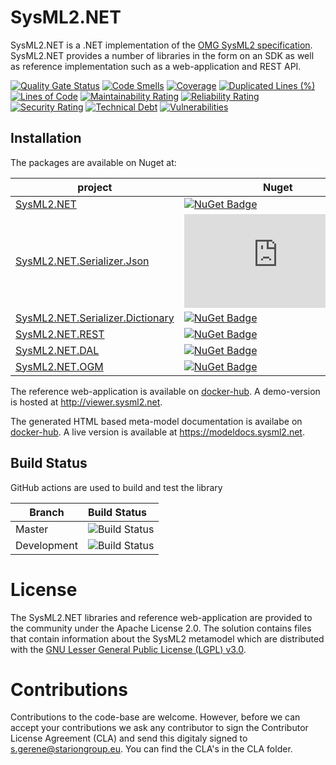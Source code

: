 # SysML2.NET

SysML2.NET is a .NET implementation of the [OMG SysML2 specification](https://github.com/Systems-Modeling/SysML-v2-Release). SysML2.NET provides a number of libraries in the form on an SDK as well as reference implementation such as a web-application and REST API.

[![Quality Gate Status](https://sonarcloud.io/api/project_badges/measure?project=STARIONGROUP_SysML2.NET&metric=alert_status)](https://sonarcloud.io/summary/new_code?id=STARIONGROUP_SysML2.NET)
[![Code Smells](https://sonarcloud.io/api/project_badges/measure?project=STARIONGROUP_SysML2.NET&metric=code_smells)](https://sonarcloud.io/summary/new_code?id=STARIONGROUP_SysML2.NET)
[![Coverage](https://sonarcloud.io/api/project_badges/measure?project=STARIONGROUP_SysML2.NET&metric=coverage)](https://sonarcloud.io/summary/new_code?id=STARIONGROUP_SysML2.NET)
[![Duplicated Lines (%)](https://sonarcloud.io/api/project_badges/measure?project=STARIONGROUP_SysML2.NET&metric=duplicated_lines_density)](https://sonarcloud.io/summary/new_code?id=STARIONGROUP_SysML2.NET)
[![Lines of Code](https://sonarcloud.io/api/project_badges/measure?project=STARIONGROUP_SysML2.NET&metric=ncloc)](https://sonarcloud.io/summary/new_code?id=STARIONGROUP_SysML2.NET)
[![Maintainability Rating](https://sonarcloud.io/api/project_badges/measure?project=STARIONGROUP_SysML2.NET&metric=sqale_rating)](https://sonarcloud.io/summary/new_code?id=STARIONGROUP_SysML2.NET)
[![Reliability Rating](https://sonarcloud.io/api/project_badges/measure?project=STARIONGROUP_SysML2.NET&metric=reliability_rating)](https://sonarcloud.io/summary/new_code?id=STARIONGROUP_SysML2.NET)
[![Security Rating](https://sonarcloud.io/api/project_badges/measure?project=STARIONGROUP_SysML2.NET&metric=security_rating)](https://sonarcloud.io/summary/new_code?id=STARIONGROUP_SysML2.NET)
[![Technical Debt](https://sonarcloud.io/api/project_badges/measure?project=STARIONGROUP_SysML2.NET&metric=sqale_index)](https://sonarcloud.io/summary/new_code?id=STARIONGROUP_SysML2.NET)
[![Vulnerabilities](https://sonarcloud.io/api/project_badges/measure?project=STARIONGROUP_SysML2.NET&metric=vulnerabilities)](https://sonarcloud.io/summary/new_code?id=STARIONGROUP_SysML2.NET)

## Installation

The packages are available on Nuget at:

project                                                                                             | Nuget
--------------------------------------------------------------------------------------------------- | ------------
[SysML2.NET](https://www.nuget.org/packages/SysML2.NET)                                             | [![NuGet Badge](https://buildstats.info/nuget/SysML2.NET)](https://buildstats.info/nuget/SysML2.NET)
[SysML2.NET.Serializer.Json](https://www.nuget.org/packages/SysML2.NET.Serializer.Json)             | [![NuGet Badge](https://buildstats.info/nuget/SysML2.NET.Serializer.Json)](https://buildstats.info/nuget/SysML2.NET.Serializer.Json)
[SysML2.NET.Serializer.Dictionary](https://www.nuget.org/packages/SysML2.NET.Serializer.Dictionary) | [![NuGet Badge](https://buildstats.info/nuget/SysML2.NET.Serializer.Dictionary)](https://www.nuget.org/packages/SysML2.NET.Serializer.Dictionary#readme-body-tab)
[SysML2.NET.REST](https://www.nuget.org/packages/SysML2.NET.REST)                                   | [![NuGet Badge](https://buildstats.info/nuget/SysML2.NET.REST)](https://buildstats.info/nuget/SysML2.NET.REST)
[SysML2.NET.DAL](https://www.nuget.org/packages/SysML2.NET.DAL)                                     | [![NuGet Badge](https://buildstats.info/nuget/SysML2.NET.DAL)](https://buildstats.info/nuget/SysML2.NET.DAL)
[SysML2.NET.OGM](https://www.nuget.org/packages/SysML2.NET.OGM)                                     | [![NuGet Badge](https://buildstats.info/nuget/SysML2.NET.OGM)](https://buildstats.info/nuget/SysML2.NET.OGM)

The reference web-application is available on [docker-hub](https://hub.docker.com/r/stariongroup/sysml2.net.viewer). A demo-version is hosted at http://viewer.sysml2.net.

The generated HTML based meta-model documentation is availabe on [docker-hub](https://hub.docker.com/r/stariongroup/sysml2.net.docs). A live version is available at https://modeldocs.sysml2.net. 

## Build Status

GitHub actions are used to build and test the library

Branch | Build Status
------- | :------------
Master | ![Build Status](https://github.com/STARIONGROUP/SysML2.NET/actions/workflows/CodeQuality.yml/badge.svg?branch=master)
Development | ![Build Status](https://github.com/STARIONGROUP/SysML2.NET/actions/workflows/CodeQuality.yml/badge.svg?branch=development)

# License

The SysML2.NET libraries and reference web-application are provided to the community under the Apache License 2.0. The solution contains files that contain information about the SysML2 metamodel which are distributed with the [GNU Lesser General Public License (LGPL) v3.0](https://opensource.org/licenses/LGPL-3.0).

# Contributions

Contributions to the code-base are welcome. However, before we can accept your contributions we ask any contributor to sign the Contributor License Agreement (CLA) and send this digitaly signed to s.gerene@stariongroup.eu. You can find the CLA's in the CLA folder.
